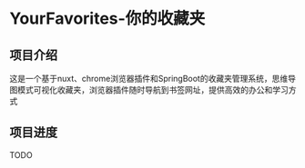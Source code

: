 # YourFavorites-你的收藏夹

## 项目介绍

这是一个基于nuxt、chrome浏览器插件和SpringBoot的收藏夹管理系统，思维导图模式可视化收藏夹，浏览器插件随时导航到书签网址，提供高效的办公和学习方式

## 项目进度

TODO
